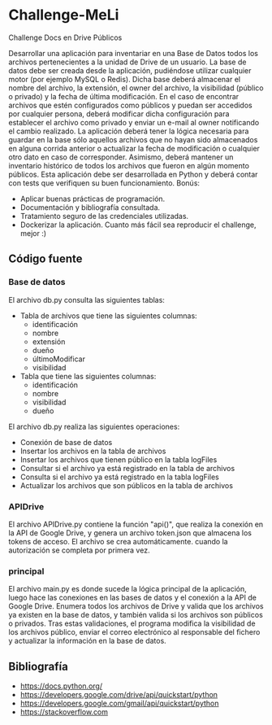 # Challenge-MeLi
Challenge Docs en Drive Públicos

Desarrollar una aplicación para inventariar en una Base de Datos todos los archivos
pertenecientes a la unidad de Drive de un usuario.
La base de datos debe ser creada desde la aplicación, pudiéndose utilizar cualquier motor
(por ejemplo MySQL o Redis). Dicha base deberá almacenar el nombre del archivo, la
extensión, el owner del archivo, la visibilidad (público o privado) y la fecha de última
modificación.
En el caso de encontrar archivos que estén configurados como públicos y puedan ser
accedidos por cualquier persona, deberá modificar dicha configuración para establecer el
archivo como privado y enviar un e-mail al owner notificando el cambio realizado.
La aplicación deberá tener la lógica necesaria para guardar en la base sólo aquellos
archivos que no hayan sido almacenados en alguna corrida anterior o actualizar la fecha de
modificación o cualquier otro dato en caso de corresponder. Asimismo, deberá mantener un
inventario histórico de todos los archivos que fueron en algún momento públicos.
Esta aplicación debe ser desarrollada en Python y deberá contar con tests que verifiquen su
buen funcionamiento.
Bonús:
- Aplicar buenas prácticas de programación.
- Documentación y bibliografía consultada.
- Tratamiento seguro de las credenciales utilizadas.
- Dockerizar la aplicación.
Cuanto más fácil sea reproducir el challenge, mejor :)

## Código fuente

### Base de datos

El archivo db.py consulta las siguientes tablas:
- Tabla de archivos que tiene las siguientes columnas:
  - identificación
  - nombre
  - extensión
  - dueño
  - últimoModificar
  - visibilidad
- Tabla que tiene las siguientes columnas:
  - identificación
  - nombre
  - visibilidad
  - dueño

El archivo db.py realiza las siguientes operaciones:
- Conexión de base de datos
- Insertar los archivos en la tabla de archivos
- Insertar los archivos que tienen público en la tabla logFiles
- Consultar si el archivo ya está registrado en la tabla de archivos
- Consulta si el archivo ya está registrado en la tabla logFiles
- Actualizar los archivos que son públicos en la tabla de archivos

### APIDrive
El archivo APIDrive.py contiene la función "api()", que realiza la conexión en la API de Google Drive,
y genera un archivo token.json que almacena los tokens de acceso. El archivo se crea automáticamente.
cuando la autorización se completa por primera vez.

### principal
El archivo main.py es donde sucede la lógica principal de la aplicación, luego hace las conexiones en las bases de datos y el
conexión a la API de Google Drive. Enumera todos los archivos de Drive y valida que los archivos ya existen en la base de datos, y
también valida si los archivos son públicos o privados. Tras estas validaciones, el programa modifica la visibilidad de los archivos
público, enviar el correo electrónico al responsable del fichero y actualizar la información en la base de datos.

## Bibliografía

- https://docs.python.org/
- https://developers.google.com/drive/api/quickstart/python
- https://developers.google.com/gmail/api/quickstart/python
- https://stackoverflow.com